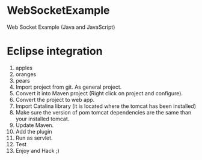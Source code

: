 WebSocketExample
================

Web Socket Example (Java and JavaScript)

# Eclipse integration
<ol>
<li>apples</li>
<li>oranges</li>
<li>pears</li>

<li> Import project from git. As general project.</li>
<li> Convert it into Maven project (Right click on project and configure).</li>
<li> Convert the project to web app. </li>
<li> Import Catalina library (it is located where the tomcat has been installed)</li>
<li> Make sure the version of pom tomcat dependencies are the same than your installed tomcat.</li>
<li> Update Maven.</li>
<li> Add the plugin </li>
<li> Run as servlet.</li>
<li> Test</li>
<li> Enjoy and Hack ;)</li>
</ol>
